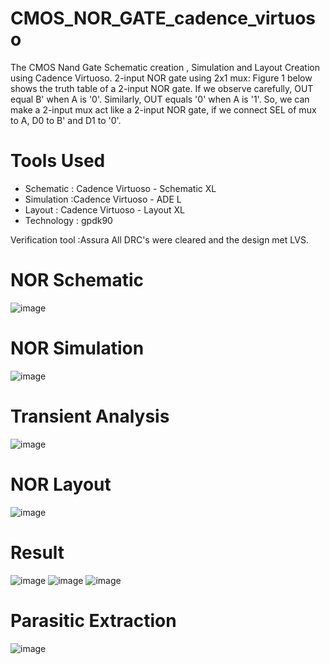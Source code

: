 # CMOS_NOR_GATE_cadence_virtuoso
The CMOS Nand Gate Schematic creation , Simulation and Layout Creation using Cadence Virtuoso.
2-input NOR gate using 2x1 mux: Figure 1 below shows the truth table of a 2-input NOR gate. If we observe carefully, OUT equal B' when A is '0'. Similarly, OUT equals '0' when A is '1'. So, we can make a 2-input mux act like a 2-input NOR gate, if we connect SEL of mux to A, D0 to B' and D1 to '0'.
# Tools Used
+ Schematic : Cadence Virtuoso - Schematic XL
+ Simulation :Cadence Virtuoso - ADE L
+ Layout : Cadence Virtuoso - Layout XL
+ Technology : gpdk90
  
Verification tool :Assura All DRC's were cleared and the design met LVS.
# NOR Schematic 
![image](https://github.com/VishwajithVPai/CMOS_NOR_GATE_cadence_virtuoso/assets/130815256/cecb3104-d12d-4ac0-93a4-9812599b339d)
# NOR Simulation
![image](https://github.com/VishwajithVPai/CMOS_NOR_GATE_cadence_virtuoso/assets/130815256/fe8fe5e9-8e0e-4507-a638-4ee85da81795)
# Transient Analysis
![image](https://github.com/VishwajithVPai/CMOS_NOR_GATE_cadence_virtuoso/assets/130815256/6c706ee5-b8f8-4ecf-bf9b-1fca5f5750f3)
# NOR Layout
![image](https://github.com/VishwajithVPai/CMOS_NOR_GATE_cadence_virtuoso/assets/130815256/111af1b4-28df-4b15-b0e1-c02e3a7b8105)
# Result
![image](https://github.com/VishwajithVPai/CMOS_NOR_GATE_cadence_virtuoso/assets/130815256/0722a847-eef1-4e92-8920-32ab0d2235d1)
![image](https://github.com/VishwajithVPai/CMOS_NOR_GATE_cadence_virtuoso/assets/130815256/0fec8767-6400-45b2-9fe8-5c7332a26c79)
![image](https://github.com/VishwajithVPai/CMOS_NOR_GATE_cadence_virtuoso/assets/130815256/0d85732a-ffe5-47f7-ba0d-acb714f2d829)
# Parasitic Extraction
![image](https://github.com/VishwajithVPai/CMOS_NOR_GATE_cadence_virtuoso/assets/130815256/5ee2e714-c101-4c27-8b1f-79eef5785208)









